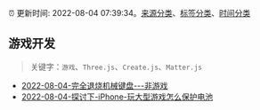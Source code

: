 :alarm_clock: 更新时间: 2022-08-04 07:39:34。[来源分类](../README.md)、[标签分类](../TAGS.md)、[时间分类](../TIMELINE.md)

## 游戏开发


> 关键字：`游戏`、`Three.js`、`Create.js`、`Matter.js`



- [2022-08-04-完全退烧机械键盘---非游戏](https://www.v2ex.com/t/870664) 
- [2022-08-04-探讨下-iPhone-玩大型游戏怎么保护电池](https://www.v2ex.com/t/870624) 